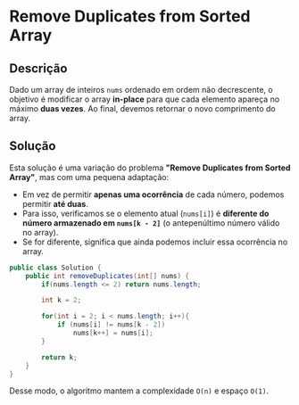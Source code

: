 # Remove Duplicates from Sorted Array

## Descrição
Dado um array de inteiros `nums` ordenado em ordem não decrescente, o objetivo é modificar o array **in-place** para que cada elemento apareça no máximo **duas vezes**. Ao final, devemos retornar o novo comprimento do array.

## Solução
Esta solução é uma variação do problema **"Remove Duplicates from Sorted Array"**, mas com uma pequena adaptação:
- Em vez de permitir **apenas uma ocorrência** de cada número, podemos permitir **até duas**.
- Para isso, verificamos se o elemento atual (`nums[i]`) é **diferente do número armazenado em `nums[k - 2]`** (o antepenúltimo número válido no array).
- Se for diferente, significa que ainda podemos incluir essa ocorrência no array.

```java
public class Solution {
    public int removeDuplicates(int[] nums) {
        if(nums.length <= 2) return nums.length;

        int k = 2;

        for(int i = 2; i < nums.length; i++){
            if (nums[i] != nums[k - 2])
                nums[k++] = nums[i];
        }

        return k;
    }
}
```

Desse modo, o algoritmo mantem a complexidade `O(n)` e espaço `O(1)`.